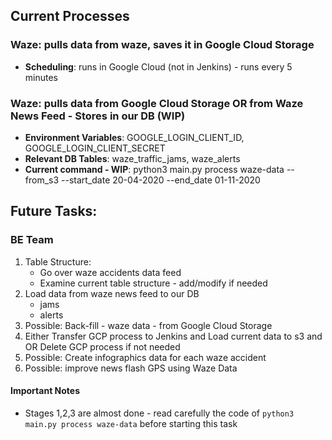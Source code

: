 ## Current Processes

### Waze: pulls data from waze, saves it in Google Cloud Storage
- **Scheduling**: runs in Google Cloud (not in Jenkins) - runs every 5 minutes

### Waze: pulls data from Google Cloud Storage OR from Waze News Feed - Stores in our DB (WIP)
- **Environment Variables**: GOOGLE_LOGIN_CLIENT_ID, GOOGLE_LOGIN_CLIENT_SECRET
- **Relevant DB Tables**: waze_traffic_jams, waze_alerts
- **Current command - WIP**: python3 main.py process waze-data --from_s3 --start_date 20-04-2020 --end_date 01-11-2020

## Future Tasks:

### BE Team
1. Table Structure:
   - Go over waze accidents data feed
   - Examine current table structure - add/modify if needed
2. Load data from waze news feed to our DB
   - jams
   - alerts
3. Possible: Back-fill - waze data - from Google Cloud Storage
4. Either Transfer GCP process to Jenkins and Load current data to s3 and OR Delete GCP process if not needed
5. Possible: Create infographics data for each waze accident
6. Possible: improve news flash GPS using Waze Data

#### Important Notes
- Stages 1,2,3 are almost done - read carefully the code of `python3 main.py process waze-data` before starting this task
